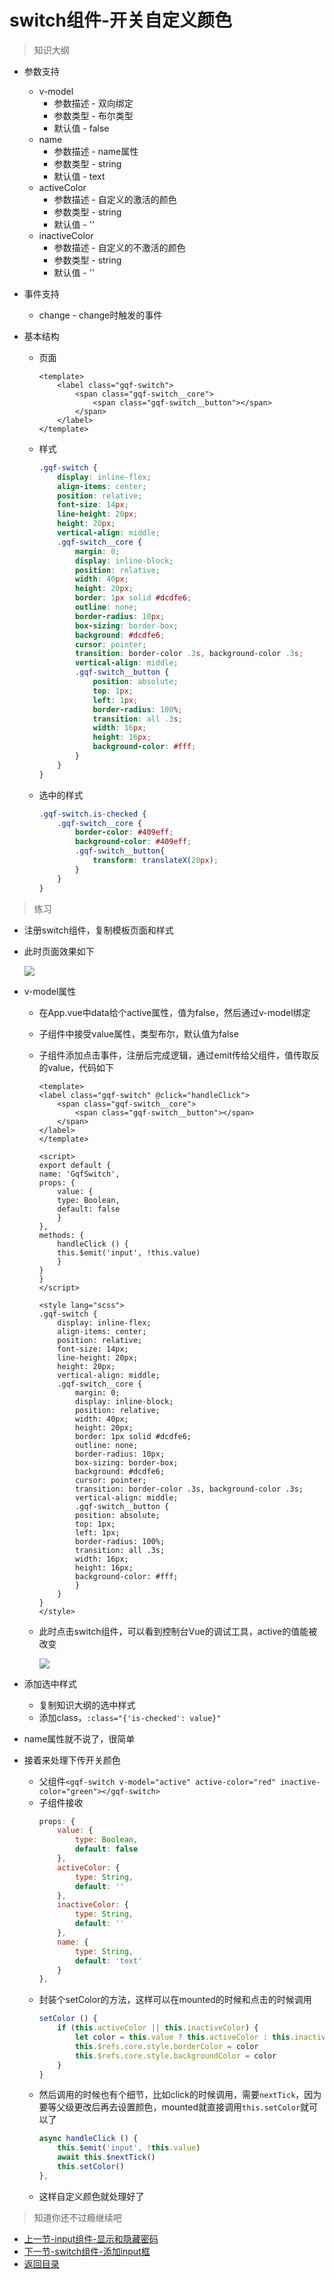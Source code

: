 # switch组件-开关自定义颜色

> 知识大纲

* 参数支持
    * v-model
        * 参数描述 - 双向绑定 
        * 参数类型 - 布尔类型
        * 默认值 - false
    * name
        * 参数描述 - name属性
        * 参数类型 - string
        * 默认值 - text
    * activeColor
        * 参数描述 - 自定义的激活的颜色
        * 参数类型 - string
        * 默认值 - ''
    * inactiveColor
        * 参数描述 - 自定义的不激活的颜色 
        * 参数类型 - string
        * 默认值 - '' 

* 事件支持
    * change - change时触发的事件

* 基本结构
    * 页面
        ```
        <template>
            <label class="gqf-switch">
                <span class="gqf-switch__core">
                    <span class="gqf-switch__button"></span>
                </span>
            </label>
        </template>        
        ```
    * 样式
        ```scss
        .gqf-switch {
            display: inline-flex;
            align-items: center;
            position: relative;
            font-size: 14px;
            line-height: 20px;
            height: 20px;
            vertical-align: middle;
            .gqf-switch__core {
                margin: 0;
                display: inline-block;
                position: relative;
                width: 40px;
                height: 20px;
                border: 1px solid #dcdfe6;
                outline: none;
                border-radius: 10px;
                box-sizing: border-box;
                background: #dcdfe6;
                cursor: pointer;
                transition: border-color .3s, background-color .3s;
                vertical-align: middle;
                .gqf-switch__button {
                    position: absolute;
                    top: 1px;
                    left: 1px;
                    border-radius: 100%;
                    transition: all .3s;
                    width: 16px;
                    height: 16px;
                    background-color: #fff;
                }
            }
        }        
        ```  
    * 选中的样式
        ```scss
        .gqf-switch.is-checked {
            .gqf-switch__core {
                border-color: #409eff;
                background-color: #409eff;
                .gqf-switch__button{
                    transform: translateX(20px);
                }
            }
        }        
        ```     

> 练习

* 注册switch组件，复制模板页面和样式 
* 此时页面效果如下  

    ![](./images/复制页面结构和样式.jpg)

* v-model属性  
    * 在App.vue中data给个active属性，值为false，然后通过v-model绑定
    * 子组件中接受value属性，类型布尔，默认值为false
    * 子组件添加点击事件，注册后完成逻辑，通过emit传给父组件，值传取反的value，代码如下
        ```vue
        <template>
        <label class="gqf-switch" @click="handleClick">
            <span class="gqf-switch__core">
                <span class="gqf-switch__button"></span>
            </span>
        </label>
        </template>

        <script>
        export default {
        name: 'GqfSwitch',
        props: {
            value: {
            type: Boolean,
            default: false
            }
        },
        methods: {
            handleClick () {
            this.$emit('input', !this.value)
            }
        }
        }
        </script>

        <style lang="scss">
        .gqf-switch {
            display: inline-flex;
            align-items: center;
            position: relative;
            font-size: 14px;
            line-height: 20px;
            height: 20px;
            vertical-align: middle;
            .gqf-switch__core {
                margin: 0;
                display: inline-block;
                position: relative;
                width: 40px;
                height: 20px;
                border: 1px solid #dcdfe6;
                outline: none;
                border-radius: 10px;
                box-sizing: border-box;
                background: #dcdfe6;
                cursor: pointer;
                transition: border-color .3s, background-color .3s;
                vertical-align: middle;
                .gqf-switch__button {
                position: absolute;
                top: 1px;
                left: 1px;
                border-radius: 100%;
                transition: all .3s;
                width: 16px;
                height: 16px;
                background-color: #fff;
                }
            }
        }
        </style>
        ```
    * 此时点击switch组件，可以看到控制台Vue的调试工具，active的值能被改变

        ![](./images/双向绑定实现.jpg)   

* 添加选中样式
    * 复制知识大纲的选中样式
    * 添加class，`:class="{'is-checked': value}"`

* name属性就不说了，很简单
* 接着来处理下传开关颜色   
    * 父组件`<gqf-switch v-model="active" active-color="red" inactive-color="green"></gqf-switch>`
    * 子组件接收 
        ```js
        props: {
            value: {
                type: Boolean,
                default: false
            },
            activeColor: {
                type: String,
                default: ''
            },
            inactiveColor: {
                type: String,
                default: ''
            },
            name: {
                type: String,
                default: 'text'
            }
        },        
        ``` 
    * 封装个setColor的方法，这样可以在mounted的时候和点击的时候调用   
        ```js
        setColor () {
            if (this.activeColor || this.inactiveColor) {
                let color = this.value ? this.activeColor : this.inactiveColor
                this.$refs.core.style.borderColor = color
                this.$refs.core.style.backgroundColor = color
            }
        }        
        ``` 
    * 然后调用的时候也有个细节，比如click的时候调用，需要`nextTick`，因为要等父级更改后再去设置颜色，mounted就直接调用`this.setColor`就可以了
        ```js
        async handleClick () {
            this.$emit('input', !this.value)
            await this.$nextTick()
            this.setColor()
        },
        ```
    * 这样自定义颜色就处理好了    

> 知道你还不过瘾继续吧       

* [上一节-input组件-显示和隐藏密码](../17-input组件-显示和隐藏密码/input组件-显示和隐藏密码.md)
* [下一节-switch组件-添加input框](../19-switch组件-添加input框/switch组件-添加input框.md)
* [返回目录](../../README.md)